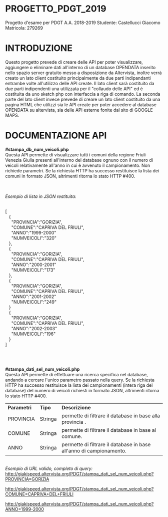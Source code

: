 # PROGETTO_PDGT_2019
Progetto d'esame per PDGT A.A. 2018-2019
Studente: Castellucci    Giacomo Matricola: 279269

# INTRODUZIONE
Questo progetto prevede di creare delle API per poter visualizzare, aggiungere o eliminare dati all'interno di un database OPENDATA inserito nello spazio server gratuito messo a disposizione da Altervista, inoltre verrà creato un lato client costituito principalmente da due parti indipandanti entrambe volte all'utilizzo delle API create.
Il lato client sarà costituito da due parti indipendenti una utilizzata per il "collaudo delle API" ed è costituita da uno sketch php con interfaccia a riga di comando.
La seconda parte del lato client invece prevede di creare un lato client costituito da una pagina HTML che utilizzi sia le API create per poter accedere al database OPENDATA su altervista, sia delle API esterne fonite dal sito di GOOGLE MAPS.

# DOCUMENTAZIONE API
<strong>#stampa_db_num_veicoli.php</strong> <br />
Questa API permette di visualizzare tutti i comuni della regione Friuli Venezia Giulia presenti all'interno del database ognuno con il numero di veicoli relativamente all'anno in cui è avvenuto il campionamento.
Non richiede parametri. Se la richiesta HTTP ha successo restituisce la lista dei comuni in formato JSON, altrimenti ritorna lo stato HTTP #400.

<br /><br /><i>Esempio di lista in JSON restituita:</i><br /><br />

[<br />
 &nbsp;&nbsp;&nbsp;{<br />
 &nbsp;&nbsp;&nbsp;&nbsp;&nbsp;"PROVINCIA":"GORIZIA",<br />
 &nbsp;&nbsp;&nbsp;&nbsp;&nbsp;"COMUNE":"CAPRIVA DEL FRIULI",<br />
 &nbsp;&nbsp;&nbsp;&nbsp;&nbsp;"ANNO":"1999-2000"<br />
 &nbsp;&nbsp;&nbsp;&nbsp;&nbsp;"NUMVEICOLI":"320"<br />
 &nbsp;&nbsp;&nbsp;},<br />
 &nbsp;&nbsp;&nbsp;{<br />
 &nbsp;&nbsp;&nbsp;&nbsp;&nbsp;"PROVINCIA":"GORIZIA",<br />
 &nbsp;&nbsp;&nbsp;&nbsp;&nbsp;"COMUNE":"CAPRIVA DEL FRIULI",<br />
 &nbsp;&nbsp;&nbsp;&nbsp;&nbsp;"ANNO":"2000-2001"<br />
 &nbsp;&nbsp;&nbsp;&nbsp;&nbsp;"NUMVEICOLI":"173"<br />
 &nbsp;&nbsp;&nbsp;},<br />
 &nbsp;&nbsp;&nbsp;{<br />
&nbsp;&nbsp;&nbsp;&nbsp;&nbsp;"PROVINCIA":"GORIZIA",<br />
 &nbsp;&nbsp;&nbsp;&nbsp;&nbsp;"COMUNE":"CAPRIVA DEL FRIULI",<br />
 &nbsp;&nbsp;&nbsp;&nbsp;&nbsp;"ANNO":"2001-2002"<br />
 &nbsp;&nbsp;&nbsp;&nbsp;&nbsp;"NUMVEICOLI":"249"<br />
 &nbsp;&nbsp;&nbsp;}<br />
 &nbsp;&nbsp;&nbsp;{<br />
&nbsp;&nbsp;&nbsp;&nbsp;&nbsp;"PROVINCIA":"GORIZIA",<br />
 &nbsp;&nbsp;&nbsp;&nbsp;&nbsp;"COMUNE":"CAPRIVA DEL FRIULI",<br />
 &nbsp;&nbsp;&nbsp;&nbsp;&nbsp;"ANNO":"2002-2003"<br />
 &nbsp;&nbsp;&nbsp;&nbsp;&nbsp;"NUMVEICOLI":"196"<br />
 &nbsp;&nbsp;&nbsp;}<br />
]<br />

<br /><br />


<strong>#stampa_dati_sel_num_veicoli.php</strong> <br />
Questa API permette di effettuare una ricerca specifica nel database, andando a cercare l'unico parametro passato nella query. Se la richiesta HTTP ha successo restituisce la lista dei campionamenti (intera riga del database) del numero di veicoli richiesti in formato JSON, altrimenti ritorna lo stato HTTP #400.

<table>
  <tr>
    <td><b>Parametri</b></td>
    <td><b>Tipo</b></td>
    <td><b>Descrizione</b></td>
  </tr>
  <tr>
    <td>PROVINCIA</td>
    <td>Stringa</td>
    <td>permette di filtrare il database in base alla provincia .</td>
  </tr>
  <tr>
    <td>COMUNE</td>
    <td>Stringa</td>
    <td>permette di filtrare il database in base al comune.</td>
  </tr>
  <tr>
    <td>ANNO</td>
    <td>Stringa</td>
    <td>permette di filtrare il database in base all'anno di campionamento.</td>
  </tr>
</table>

<br /><i>Esempio di URL valido, completo di query:</i><br />
http://giakispeed.altervista.org/PDGT/stampa_dati_sel_num_veicoli.php?PROVINCIA=GORIZIA

http://giakispeed.altervista.org/PDGT/stampa_dati_sel_num_veicoli.php?COMUNE=CAPRIVA+DEL+FRIULI

http://giakispeed.altervista.org/PDGT/stampa_dati_sel_num_veicoli.php?ANNO=1999-2000

<br /><br />
